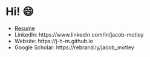 <h1 align="left">Hi! 😄</h1>

<!--
**j-h-m/j-h-m** is a ✨ _special_ ✨ repository because its `README.md` (this file) appears on your GitHub profile.

Here are some ideas to get you started:

- 🔭 I’m currently working on ...
- 🌱 I’m currently learning ...
- 👯 I’m looking to collaborate on ...
- 🤔 I’m looking for help with ...
- 💬 Ask me about ...
- 📫 How to reach me: ...
- 😄 Pronouns: ...
- ⚡ Fun fact: ...

flag1: Y2F0Yi5vcmcvfmVzci8=

TROGDOR!
-->

<ul align="left">
 <li> <a rel="nofollow noopener noreferrer" target="_blank" href="https://j-h-m.github.io/resume/current.pdf">Resume</a></li>
 <li>LinkedIn: https://www.linkedin.com/in/jacob-motley</li>
 <li>Website: https://j-h-m.github.io</li>
 <li>Google Scholar: https://rebrand.ly/jacob_motley</li>
</ul>
